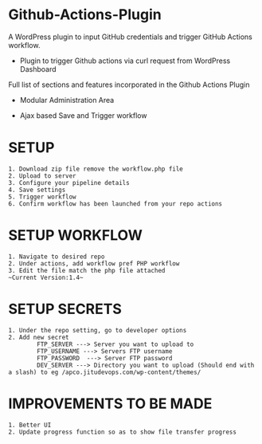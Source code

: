 # Github-Actions-Plugin

A WordPress plugin to input GitHub credentials and trigger GitHub Actions workflow.

- Plugin to trigger Github actions via curl request from WordPress Dashboard

Full list of sections and features incorporated in the Github Actions Plugin

- Modular Administration Area

- Ajax based Save and Trigger workflow

# SETUP

    1. Download zip file remove the workflow.php file
    2. Upload to server
    3. Configure your pipeline details
    4. Save settings
    5. Trigger workflow
    6. Confirm workflow has been launched from your repo actions

# SETUP WORKFLOW

    1. Navigate to desired repo
    2. Under actions, add workflow pref PHP workflow
    3. Edit the file match the php file attached
    ~Current Version:1.4~

# SETUP SECRETS

    1. Under the repo setting, go to developer options
    2. Add new secret
    		FTP_SERVER ---> Server you want to upload to
    		FTP_USERNAME ---> Servers FTP username
    		FTP_PASSWORD  ---> Server FTP password
    		DEV_SERVER ---> Directory you want to upload (Should end with a slash) to eg /apco.jitudevops.com/wp-content/themes/

# IMPROVEMENTS TO BE MADE

    1. Better UI
    2. Update progress function so as to show file transfer progress
